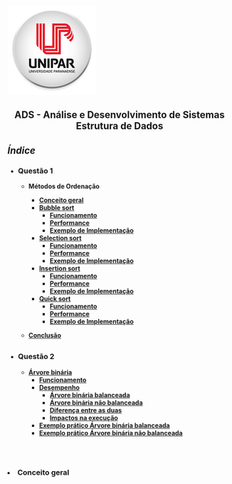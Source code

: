![Alt text ](/img/unipar.png "teste") 
<div align='center'><b><h2>ADS - Análise e Desenvolvimento de Sistemas
<b><br>Estrutura de Dados</h2></div>


*<h2>Índice</h2>*

 - <h3>Questão 1</h3>

    - Métodos de Ordenação
	    - [Conceito geral]( 47,25)
	    - [Bubble sort](https://github.com/MatheusFuzi/EstruturadeDados2AARE/blob/master/Ordering%20Methods/Bubble%20Sort.md)
		    - [Funcionamento]()
		    - [Performance]()
		    - [Exemplo de Implementação]()
	    - [Selection sort]()
		    - [Funcionamento]()
		    - [Performance]()
		    - [Exemplo de Implementação]()
	    - [Insertion sort]()
		    - [Funcionamento]()
		    - [Performance]()
		    - [Exemplo de Implementação]()
	    - [Quick sort]()
		    - [Funcionamento]()
		    - [Performance]()
		    - [Exemplo de Implementação]()

	 - [Conclusão]()
	 ##
		 
- <h3>Questão 2</h3>

	 - [Árvore binária]()
		 - [Funcionamento]()
		 - [Desempenho ]()
			 - [Árvore binária balanceada]()
			 - [Árvore binária não balanceada]()
			 - [Diferença entre as duas]()
			 - [Impactos na execução]()
		- [Exemplo prático Árvore binária balanceada]()
		- [Exemplo prático Árvore binária não balanceada]()

<br>


 # <h3><li>Conceito geral

		  

	  

<!--stackedit_data:
eyJoaXN0b3J5IjpbLTYzMDgxODIzLC0xNDA4NjIxMjU5LDE3NT
A1MzU3MDEsMTE4ODUwODc1OSwtMTEyODEyNjYxNSwxNDMyMzc1
NDU4LDE2NzMxMTc0NzIsLTYzNTA4ODA0NCwxNjE5MDgzMzgyLD
E0ODI1NTExMTUsMTE2ODExNjUyLDk5OTI1ODY1NSwtMzMyNDU1
MzYzXX0=
-->